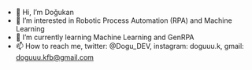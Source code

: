 - 👋 Hi, I’m Doğukan
- 👀 I’m interested in Robotic Process Automation (RPA) and Machine Learning
- 🌱 I’m currently learning Machine Learning and GenRPA
- 📫 How to reach me, twitter: @Dogu_DEV, instagram: doguuu.k, gmail: doguuu.kfb@gmail.com

<!---
I am studying at Bursa Uludag University and working at Doğuş Teknoloji (RPA Developer Intern).
--->
